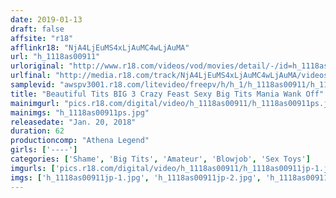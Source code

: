 ```yaml
---
date: 2019-01-13
draft: false
affsite: "r18"
afflinkr18: "NjA4LjEuMS4xLjAuMC4wLjAuMA"
url: "h_1118as00911"
urloriginal: "http://www.r18.com/videos/vod/movies/detail/-/id=h_1118as00911"
urlfinal: "http://media.r18.com/track/NjA4LjEuMS4xLjAuMC4wLjAuMA/videos/vod/movies/detail/-/id=h_1118as00911"
samplevid: "awspv3001.r18.com/litevideo/freepv/h/h_1/h_1118as00911/h_1118as00911_dmb_s.mp4"
title: "Beautiful Tits BIG 3 Crazy Feast Sexy Big Tits Mania Wank Off"
mainimgurl: "pics.r18.com/digital/video/h_1118as00911/h_1118as00911ps.jpg"
mainimgs: "h_1118as00911ps.jpg"
releasedate: "Jan. 20, 2018"
duration: 62
productioncomp: "Athena Legend"
girls: ['----']
categories: ['Shame', 'Big Tits', 'Amateur', 'Blowjob', 'Sex Toys']
imgurls: ['pics.r18.com/digital/video/h_1118as00911/h_1118as00911jp-1.jpg', 'pics.r18.com/digital/video/h_1118as00911/h_1118as00911jp-2.jpg', 'pics.r18.com/digital/video/h_1118as00911/h_1118as00911jp-3.jpg', 'pics.r18.com/digital/video/h_1118as00911/h_1118as00911jp-4.jpg', 'pics.r18.com/digital/video/h_1118as00911/h_1118as00911jp-5.jpg', 'pics.r18.com/digital/video/h_1118as00911/h_1118as00911jp-6.jpg', 'pics.r18.com/digital/video/h_1118as00911/h_1118as00911jp-7.jpg', 'pics.r18.com/digital/video/h_1118as00911/h_1118as00911jp-8.jpg', 'pics.r18.com/digital/video/h_1118as00911/h_1118as00911jp-9.jpg', 'pics.r18.com/digital/video/h_1118as00911/h_1118as00911jp-10.jpg', 'pics.r18.com/digital/video/h_1118as00911/h_1118as00911jp-11.jpg', 'pics.r18.com/digital/video/h_1118as00911/h_1118as00911jp-12.jpg', 'pics.r18.com/digital/video/h_1118as00911/h_1118as00911jp-13.jpg', 'pics.r18.com/digital/video/h_1118as00911/h_1118as00911jp-14.jpg', 'pics.r18.com/digital/video/h_1118as00911/h_1118as00911jp-15.jpg', 'pics.r18.com/digital/video/h_1118as00911/h_1118as00911jp-16.jpg', 'pics.r18.com/digital/video/h_1118as00911/h_1118as00911jp-17.jpg', 'pics.r18.com/digital/video/h_1118as00911/h_1118as00911jp-18.jpg', 'pics.r18.com/digital/video/h_1118as00911/h_1118as00911jp-19.jpg', 'pics.r18.com/digital/video/h_1118as00911/h_1118as00911jp-20.jpg']
imgs: ['h_1118as00911jp-1.jpg', 'h_1118as00911jp-2.jpg', 'h_1118as00911jp-3.jpg', 'h_1118as00911jp-4.jpg', 'h_1118as00911jp-5.jpg', 'h_1118as00911jp-6.jpg', 'h_1118as00911jp-7.jpg', 'h_1118as00911jp-8.jpg', 'h_1118as00911jp-9.jpg', 'h_1118as00911jp-10.jpg', 'h_1118as00911jp-11.jpg', 'h_1118as00911jp-12.jpg', 'h_1118as00911jp-13.jpg', 'h_1118as00911jp-14.jpg', 'h_1118as00911jp-15.jpg', 'h_1118as00911jp-16.jpg', 'h_1118as00911jp-17.jpg', 'h_1118as00911jp-18.jpg', 'h_1118as00911jp-19.jpg', 'h_1118as00911jp-20.jpg']
---
```

